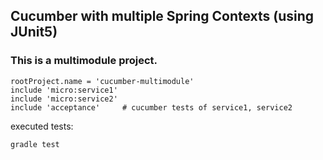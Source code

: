 ## Cucumber with multiple Spring Contexts (using JUnit5)

### This is a multimodule project. 

```
rootProject.name = 'cucumber-multimodule'
include 'micro:service1'
include 'micro:service2'
include 'acceptance'     # cucumber tests of service1, service2
```
executed tests:
```
gradle test
```

